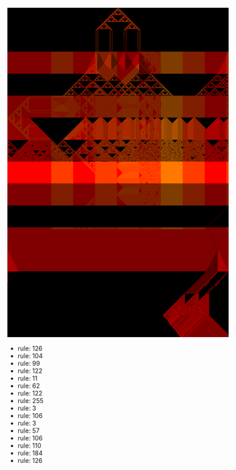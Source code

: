 ![photo](./output.png) 
 * rule: 126
* rule: 104
* rule: 99
* rule: 122
* rule: 11
* rule: 62
* rule: 122
* rule: 255
* rule: 3
* rule: 106
* rule: 3
* rule: 57
* rule: 106
* rule: 110
* rule: 184
* rule: 126
